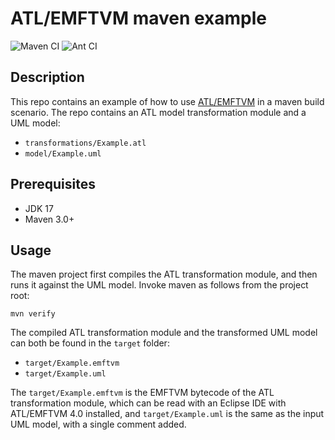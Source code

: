 # ATL/EMFTVM maven example

![Maven CI](https://github.com/dwagelaar/emftvm.maven.example/actions/workflows/maven.yml/badge.svg)
![Ant CI](https://github.com/dwagelaar/emftvm.maven.example/actions/workflows/ant.yml/badge.svg)

## Description

This repo contains an example of how to use [ATL/EMFTVM](https://github.com/eclipse-atl/atl/wiki/EMFTVM) in a maven build scenario. The repo contains an ATL model transformation module and a UML model:

* `transformations/Example.atl`
* `model/Example.uml`

## Prerequisites

* JDK 17
* Maven 3.0+

## Usage

The maven project first compiles the ATL transformation module, and then runs it against the UML model. Invoke maven as follows from the project root:

```
mvn verify
```

The compiled ATL transformation module and the transformed UML model can both be found in the `target` folder:

  - `target/Example.emftvm`
  - `target/Example.uml`

The `target/Example.emftvm` is the EMFTVM bytecode of the ATL transformation module, which can be read with an Eclipse IDE with ATL/EMFTVM 4.0 installed, and `target/Example.uml` is the same as the input UML model, with a single comment added.
